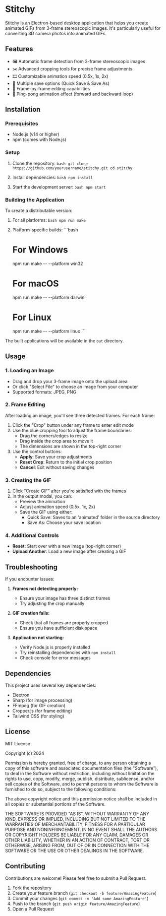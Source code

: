 # Stitchy

Stitchy is an Electron-based desktop application that helps you create animated GIFs from 3-frame stereoscopic images. It's particularly useful for converting 3D camera photos into animated GIFs.

## Features

-   🖼️ Automatic frame detection from 3-frame stereoscopic images
-   ✂️ Advanced cropping tools for precise frame adjustments
-   🎞️ Customizable animation speed (0.5x, 1x, 2x)
-   💾 Multiple save options (Quick Save & Save As)
-   🎯 Frame-by-frame editing capabilities
-   🔄 Ping-pong animation effect (forward and backward loop)

## Installation

### Prerequisites

-   Node.js (v14 or higher)
-   npm (comes with Node.js)

### Setup

1. Clone the repository: `bash
git clone https://github.com/yourusername/stitchy.git
cd stitchy    `

2. Install dependencies: `bash
npm install    `

3. Start the development server: `bash
npm start    `

### Building the Application

To create a distributable version:

1. For all platforms: `bash
npm run make    `

2. Platform-specific builds: ```bash

    # For Windows

    npm run make -- --platform win32

    # For macOS

    npm run make -- --platform darwin

    # For Linux

    npm run make -- --platform linux ```

The built applications will be available in the `out` directory.

## Usage

### 1. Loading an Image

-   Drag and drop your 3-frame image onto the upload area
-   Or click "Select File" to choose an image from your computer
-   Supported formats: JPEG, PNG

### 2. Frame Editing

After loading an image, you'll see three detected frames. For each frame:

1. Click the "Crop" button under any frame to enter edit mode
2. Use the blue cropping tool to adjust the frame boundaries:
    - Drag the corners/edges to resize
    - Drag inside the crop area to move it
    - The dimensions are shown in the top-right corner
3. Use the control buttons:
    - **Apply**: Save your crop adjustments
    - **Reset Crop**: Return to the initial crop position
    - **Cancel**: Exit without saving changes

### 3. Creating the GIF

1. Click "Create GIF" after you're satisfied with the frames
2. In the output modal, you can:
    - Preview the animation
    - Adjust animation speed (0.5x, 1x, 2x)
    - Save the GIF using either:
        - Quick Save: Saves to an 'animated' folder in the source directory
        - Save As: Choose your save location

### 4. Additional Controls

-   **Reset**: Start over with a new image (top-right corner)
-   **Upload Another**: Load a new image after creating a GIF

## Troubleshooting

If you encounter issues:

1. **Frames not detecting properly:**

    - Ensure your image has three distinct frames
    - Try adjusting the crop manually

2. **GIF creation fails:**

    - Check that all frames are properly cropped
    - Ensure you have sufficient disk space

3. **Application not starting:**
    - Verify Node.js is properly installed
    - Try reinstalling dependencies with `npm install`
    - Check console for error messages

## Dependencies

This project uses several key dependencies:

-   Electron
-   Sharp (for image processing)
-   FFmpeg (for GIF creation)
-   Cropper.js (for frame editing)
-   Tailwind CSS (for styling)

## License

MIT License

Copyright (c) 2024

Permission is hereby granted, free of charge, to any person obtaining a copy
of this software and associated documentation files (the "Software"), to deal
in the Software without restriction, including without limitation the rights
to use, copy, modify, merge, publish, distribute, sublicense, and/or sell
copies of the Software, and to permit persons to whom the Software is
furnished to do so, subject to the following conditions:

The above copyright notice and this permission notice shall be included in all
copies or substantial portions of the Software.

THE SOFTWARE IS PROVIDED "AS IS", WITHOUT WARRANTY OF ANY KIND, EXPRESS OR
IMPLIED, INCLUDING BUT NOT LIMITED TO THE WARRANTIES OF MERCHANTABILITY,
FITNESS FOR A PARTICULAR PURPOSE AND NONINFRINGEMENT. IN NO EVENT SHALL THE
AUTHORS OR COPYRIGHT HOLDERS BE LIABLE FOR ANY CLAIM, DAMAGES OR OTHER
LIABILITY, WHETHER IN AN ACTION OF CONTRACT, TORT OR OTHERWISE, ARISING FROM,
OUT OF OR IN CONNECTION WITH THE SOFTWARE OR THE USE OR OTHER DEALINGS IN THE
SOFTWARE.

## Contributing

Contributions are welcome! Please feel free to submit a Pull Request.

1. Fork the repository
2. Create your feature branch (`git checkout -b feature/AmazingFeature`)
3. Commit your changes (`git commit -m 'Add some AmazingFeature'`)
4. Push to the branch (`git push origin feature/AmazingFeature`)
5. Open a Pull Request
